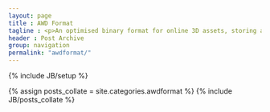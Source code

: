 ```yaml
---
layout: page
title : AWD Format
tagline : <p>An optimised binary format for online 3D assets, storing all aspects of a 3D scene for easy retrieval. The format is based on the data structures available in Away3D, and is designed to be light-weight, compact, fast and extensible. The internal structure of the format can be viewed via the latest <a href="https://github.com/awaytools/awd-sdk/blob/master/docs/AWD_format_specification2_1_Alpha.pdf?raw=true">AWD specification</a> doc.</p>
header : Post Archive
group: navigation
permalink: "awdformat/"
---
```

{% include JB/setup %}

{% assign posts_collate = site.categories.awdformat %}
{% include JB/posts_collate %}